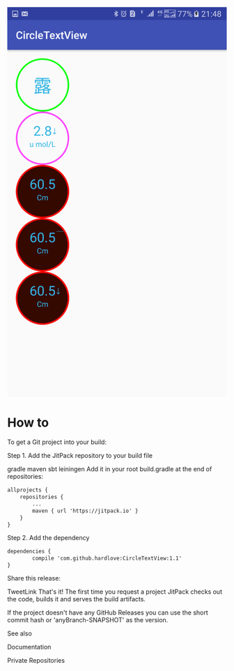 
<img src="device-2017-03-11-214843.png" />


# How to

To get a Git project into your build:

Step 1. Add the JitPack repository to your build file

gradle
maven
sbt
leiningen
Add it in your root build.gradle at the end of repositories:

	allprojects {
		repositories {
			...
			maven { url 'https://jitpack.io' }
		}
	}
Step 2. Add the dependency

	dependencies {
	        compile 'com.github.hardlove:CircleTextView:1.1'
	}
Share this release:

TweetLink
That's it! The first time you request a project JitPack checks out the code, builds it and serves the build artifacts.

If the project doesn't have any GitHub Releases you can use the short commit hash or 'anyBranch-SNAPSHOT' as the version.

See also

Documentation

Private Repositories
